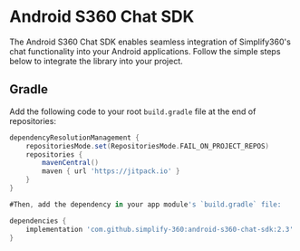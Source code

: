 # Android S360 Chat SDK

The Android S360 Chat SDK enables seamless integration of Simplify360's chat functionality into your Android applications. Follow the simple steps below to integrate the library into your project.

## Gradle

Add the following code to your root `build.gradle` file at the end of repositories:

```gradle
dependencyResolutionManagement {
    repositoriesMode.set(RepositoriesMode.FAIL_ON_PROJECT_REPOS)
    repositories {
        mavenCentral()
        maven { url 'https://jitpack.io' }
    }
}

#Then, add the dependency in your app module's `build.gradle` file:

dependencies {
    implementation 'com.github.simplify-360:android-s360-chat-sdk:2.3'
}

